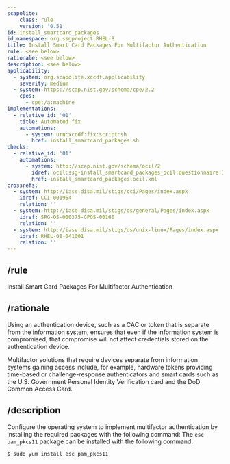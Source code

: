 ```yaml
---
scapolite:
    class: rule
    version: '0.51'
id: install_smartcard_packages
id_namespace: org.ssgproject.RHEL-8
title: Install Smart Card Packages For Multifactor Authentication
rule: <see below>
rationale: <see below>
description: <see below>
applicability:
  - system: org.scapolite.xccdf.applicability
    severity: medium
  - system: https://scap.nist.gov/schema/cpe/2.2
    cpes:
      - cpe:/a:machine
implementations:
  - relative_id: '01'
    title: Automated fix
    automations:
      - system: urn:xccdf:fix:script:sh
        href: install_smartcard_packages.sh
checks:
  - relative_id: '01'
    automations:
      - system: http://scap.nist.gov/schema/ocil/2
        idref: ocil:ssg-install_smartcard_packages_ocil:questionnaire:1
        href: install_smartcard_packages.ocil.xml
crossrefs:
  - system: http://iase.disa.mil/stigs/cci/Pages/index.aspx
    idref: CCI-001954
    relation: ''
  - system: http://iase.disa.mil/stigs/os/general/Pages/index.aspx
    idref: SRG-OS-000375-GPOS-00160
    relation: ''
  - system: http://iase.disa.mil/stigs/os/unix-linux/Pages/index.aspx
    idref: RHEL-08-041001
    relation: ''
---
```



## /rule

Install Smart Card Packages For Multifactor Authentication

## /rationale

Using
an authentication device, such as a CAC or token that is separate from
the information system, ensures that even if the information system is
compromised, that compromise will not affect credentials stored on the
authentication device.  
  
Multifactor solutions that require devices separate from information
systems gaining access include, for example, hardware tokens providing
time-based or challenge-response authenticators and smart cards such as
the U.S. Government Personal Identity Verification card and the DoD
Common Access Card.

## /description

Configure
the operating system to implement multifactor authentication by
installing the required packages with the following command: The
`esc pam_pkcs11` package can be installed with the following command:

``` 
$ sudo yum install esc pam_pkcs11
```
